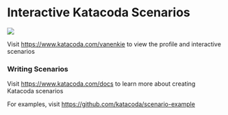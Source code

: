 # Interactive Katacoda Scenarios

[![](http://shields.katacoda.com/katacoda/vanenkie/count.svg)](https://www.katacoda.com/vanenkie "Get your profile on Katacoda.com")

Visit https://www.katacoda.com/vanenkie to view the profile and interactive scenarios

### Writing Scenarios
Visit https://www.katacoda.com/docs to learn more about creating Katacoda scenarios

For examples, visit https://github.com/katacoda/scenario-example
